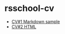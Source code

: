 # rsschool-cv
+ [CV#1 Markdown sample](https://nord852.github.io/rsschool-cv/cv)
+ [CV#2 HTML](https://nord852.github.io/rsschool-cv/)
